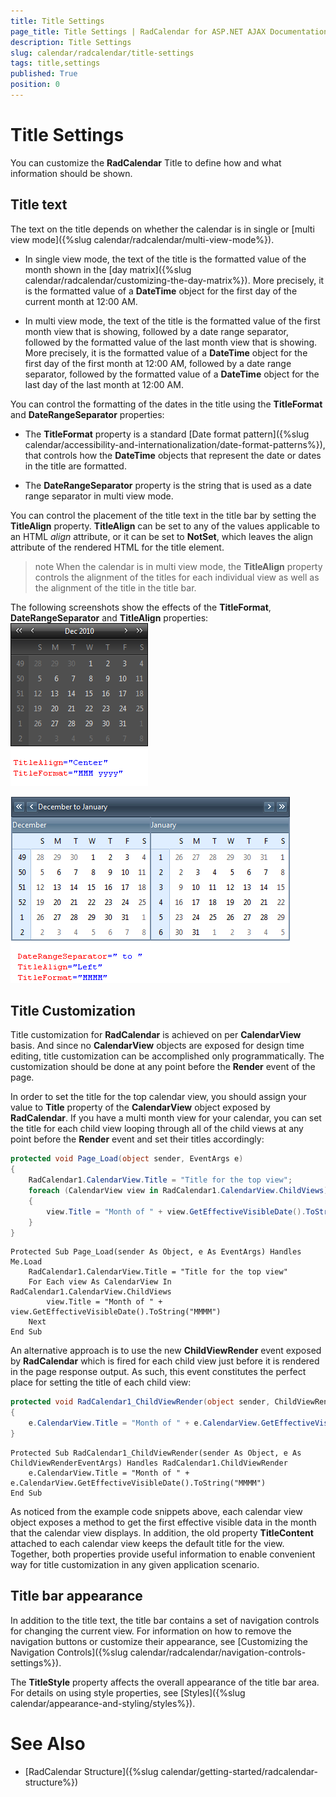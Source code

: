 ```yaml
---
title: Title Settings
page_title: Title Settings | RadCalendar for ASP.NET AJAX Documentation
description: Title Settings
slug: calendar/radcalendar/title-settings
tags: title,settings
published: True
position: 0
---
```


# Title Settings



You can customize the **RadCalendar** Title to define how and what information should be shown.

## Title text

The text on the title depends on whether the calendar is in single or [multi view mode]({%slug calendar/radcalendar/multi-view-mode%}).

* In single view mode, the text of the title is the formatted value of the month shown in the [day matrix]({%slug calendar/radcalendar/customizing-the-day-matrix%}). More precisely, it is the formatted value of a **DateTime** object for the first day of the current month at 12:00 AM.

* In multi view mode, the text of the title is the formatted value of the first month view that is showing, followed by a date range separator, followed by the formatted value of the last month view that is showing. More precisely, it is the formatted value of a **DateTime** object for the first day of the first month at 12:00 AM, followed by a date range separator, followed by the formatted value of a **DateTime** object for the last day of the last month at 12:00 AM.

You can control the formatting of the dates in the title using the **TitleFormat** and **DateRangeSeparator** properties:

* The **TitleFormat** property is a standard [Date format pattern]({%slug calendar/accessibility-and-internationalization/date-format-patterns%}), that controls how the **DateTime** objects that represent the date or dates in the title are formatted.

* The **DateRangeSeparator** property is the string that is used as a date range separator in multi view mode.

You can control the placement of the title text in the title bar by setting the **TitleAlign** property. **TitleAlign** can be set to any of the values applicable to an HTML *align* attribute, or it can be set to **NotSet**, which leaves the align attribute of the rendered HTML for the title element.

>note 
When the calendar is in multi view mode, the **TitleAlign** property controls the alignment of the titles for each individual view as well as the alignment of the title in the title bar.
>


The following screenshots show the effects of the **TitleFormat**, **DateRangeSeparator** and **TitleAlign** properties:
![Using TitleAlign and TitleFormat properties](images/SingleviewTitle.png)

![Using the DateRangeSeparator](images/titlerange.png)

## Title Customization

Title customization for **RadCalendar** is achieved on per **CalendarView** basis. And since no **CalendarView** objects are exposed for design time editing, title customization can be accomplished only programmatically. The customization should be done at any point before the **Render** event of the page.

In order to set the title for the top calendar view, you should assign your value to **Title** property of the **CalendarView** object exposed by **RadCalendar**. If you have a multi month view for your calendar, you can set the title for each child view looping through all of the child views at any point before the **Render** event and set their titles accordingly:



````C#
protected void Page_Load(object sender, EventArgs e)
{
    RadCalendar1.CalendarView.Title = "Title for the top view";
    foreach (CalendarView view in RadCalendar1.CalendarView.ChildViews)
    {
        view.Title = "Month of " + view.GetEffectiveVisibleDate().ToString("MMMM");
    }
}
````
````VB.NET
Protected Sub Page_Load(sender As Object, e As EventArgs) Handles Me.Load
    RadCalendar1.CalendarView.Title = "Title for the top view"
    For Each view As CalendarView In RadCalendar1.CalendarView.ChildViews
        view.Title = "Month of " + view.GetEffectiveVisibleDate().ToString("MMMM")
    Next
End Sub
````


An alternative approach is to use the new **ChildViewRender** event exposed by **RadCalendar** which is fired for each child view just before it is rendered in the page response output. As such, this event constitutes the perfect place for setting the title of each child view:



````C#
protected void RadCalendar1_ChildViewRender(object sender, ChildViewRenderEventArgs e)
{
    e.CalendarView.Title = "Month of " + e.CalendarView.GetEffectiveVisibleDate().ToString("MMMM");
}
````
````VB.NET
Protected Sub RadCalendar1_ChildViewRender(sender As Object, e As ChildViewRenderEventArgs) Handles RadCalendar1.ChildViewRender
    e.CalendarView.Title = "Month of " + e.CalendarView.GetEffectiveVisibleDate().ToString("MMMM")
End Sub
````


As noticed from the example code snippets above, each calendar view object exposes a method to get the first effective visible data in the month that the calendar view displays. In addition, the old property **TitleContent** attached to each calendar view keeps the default title for the view. Together, both properties provide useful information to enable convenient way for title customization in any given application scenario.

## Title bar appearance

In addition to the title text, the title bar contains a set of navigation controls for changing the current view. For information on how to remove the navigation buttons or customize their appearance, see [Customizing the Navigation Controls]({%slug calendar/radcalendar/navigation-controls-settings%}).

The **TitleStyle** property affects the overall appearance of the title bar area. For details on using style properties, see [Styles]({%slug calendar/appearance-and-styling/styles%}).

# See Also

 * [RadCalendar Structure]({%slug calendar/getting-started/radcalendar-structure%})
